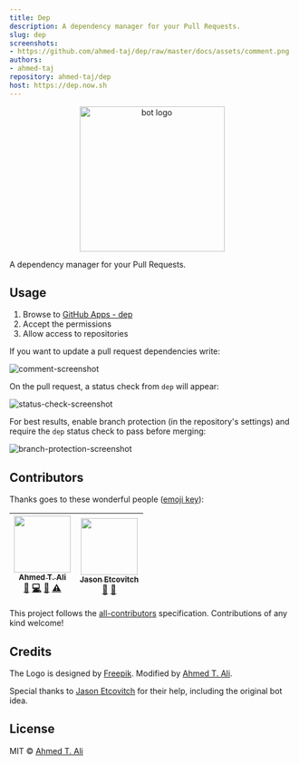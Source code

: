 ```yaml
---
title: Dep
description: A dependency manager for your Pull Requests.
slug: dep
screenshots:
- https://github.com/ahmed-taj/dep/raw/master/docs/assets/comment.png
authors:
- ahmed-taj
repository: ahmed-taj/dep
host: https://dep.now.sh
---
```


<p align="center">
  <img src="https://github.com/ahmed-taj/dep/raw/master/docs/assets/logo.png" width="256" height="256" alt="bot logo">
</p>

A dependency manager for your Pull Requests.

## Usage

1. Browse to [GitHub Apps - dep][apps]
2. Accept the permissions
3. Allow access to repositories

If you want to update a pull request dependencies write:

![comment-screenshot][]

On the pull request, a status check from `dep` will appear:

![status-check-screenshot][]

For best results, enable branch protection (in the repository's settings) and require the `dep` status check to pass before merging:

![branch-protection-screenshot][]

[apps]: https://github.com/apps/dep
[status-check-screenshot]: https://github.com/ahmed-taj/dep/raw/master/docs/assets/status.png
[comment-screenshot]: https://github.com/ahmed-taj/dep/raw/master/docs/assets/comment.png
[branch-protection-screenshot]: https://github.com/ahmed-taj/dep/raw/master/docs/assets/settings.png

## Contributors

Thanks goes to these wonderful people ([emoji key](https://github.com/kentcdodds/all-contributors#emoji-key)):

<!-- ALL-CONTRIBUTORS-LIST:START - Do not remove or modify this section -->
| [<img src="https://avatars1.githubusercontent.com/u/12673605?v=4" width="100px;"/><br /><sub><b>Ahmed T. Ali</b></sub>](https://ahmed.sd)<br />[📝](https://medium.com/ahmed-t-ali/lets-build-a-github-pro-bot-5e155cec395f "Blogposts") [💻](https://github.com/ahmed-taj/dep/commits?author=ahmed-taj "Code") [📖](https://github.com/ahmed-taj/dep/commits?author=ahmed-taj "Documentation") [⚠️](https://github.com/ahmed-taj/dep/commits?author=ahmed-taj "Tests") | [<img src="https://avatars1.githubusercontent.com/u/10660468?v=4" width="100px;"/><br /><sub><b>Jason Etcovitch</b></sub>](https://github.com/JasonEtco)<br />[💬](https://twitter.com/JasonEtco "Answering Questions") [🤔](https://github.com/probot/ideas/issues/1 "Ideas, Planning, & Feedback") |
| :-------------------------------------------------------------------------------------------------------------------------------------------------------------------------------------------------------------------------------------------------------------------------------------------------------------------------------------------------------------------------------------------------------------: | :------------------------------------------------------------------------------------------------------------------------------------------------------------------------------------------------------------------------------------------------------: |
<!-- ALL-CONTRIBUTORS-LIST:END -->

This project follows the [all-contributors](https://github.com/kentcdodds/all-contributors) specification. Contributions of any kind welcome!

## Credits

The Logo is designed by [Freepik](https://www.freepik.com/free-vector/green-and-blue-retro-robots-collection_721192.htm). Modified by [Ahmed T. Ali](https://github.com/ahmed-taj).

Special thanks to [Jason Etcovitch](https://github.com/JasonEtco) for their help, including the original bot idea.

## License

MIT © [Ahmed T. Ali](https://github.com/ahmed-taj)
